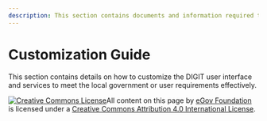 ```yaml
---
description: This section contains documents and information required to customize DIGIT
---
```


# Customization Guide

This section contains details on how to customize the DIGIT user interface and services to meet the local government or user requirements effectively.





 [![Creative Commons License](https://i.creativecommons.org/l/by/4.0/80x15.png)​](http://creativecommons.org/licenses/by/4.0/)All content on this page by [eGov Foundation](https://egov.org.in/) is licensed under a [Creative Commons Attribution 4.0 International License](http://creativecommons.org/licenses/by/4.0/).

